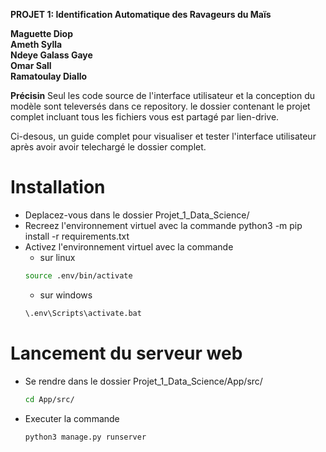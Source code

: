 **PROJET 1:  Identification Automatique des Ravageurs du Maïs**

**Maguette Diop**<br>
**Ameth Sylla**<br>
**Ndeye Galass Gaye**<br>
**Omar Sall**<br>
**Ramatoulay Diallo**<br>


**Précisin**
Seul les code source de l'interface utilisateur et la conception du modèle sont televersés dans ce repository. le dossier contenant le projet complet incluant tous les fichiers vous est partagé par lien-drive.

Ci-desous, un guide complet pour visualiser et tester l'interface utilisateur après avoir avoir telechargé le dossier complet.


# Installation

- Deplacez-vous dans le dossier Projet_1_Data_Science/
- Recreez l'environnement virtuel avec la commande 
        python3 -m pip install -r requirements.txt
- Activez l'environnement virtuel avec la commande
    * sur linux
    ```bash
    source .env/bin/activate
    ```
    * sur windows
    ```bash
    \.env\Scripts\activate.bat
    ```

# Lancement du serveur web

- Se rendre dans le dossier Projet_1_Data_Science/App/src/
    ```bash
    cd App/src/
    ```
- Executer la commande
    ```bash
    python3 manage.py runserver
    ```